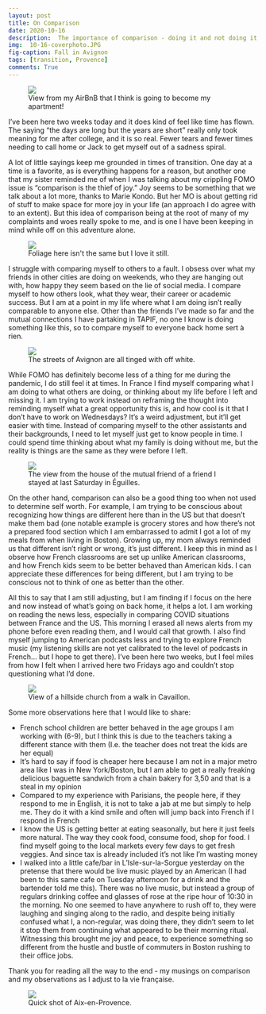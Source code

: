 ```yaml
---
layout: post
title: On Comparison
date: 2020-10-16
description:  The importance of comparison - doing it and not doing it.
img:  10-16-coverphoto.JPG
fig-caption: Fall in Avignon
tags: [transition, Provence]
comments: True
---
```


<figure class="post-img right-inline">
  <a href="/assets/img/posts/2020-10-16/D68A0CF2.JPG">
    <img src="/assets/img/posts/2020-10-16/D68A0CF2.JPG">
  </a>
  <figcaption>View from my AirBnB that I think is going to become my apartment!</figcaption>
</figure>

I’ve been here two weeks today and it does kind of feel like time has flown. The saying “the days are long but the years are short” really only took meaning for me after college, and it is so real. Fewer tears and fewer times needing to call home or Jack to get myself out of a sadness spiral.  

A lot of little sayings keep me grounded in times of transition. One day at a time is a favorite, as is everything happens for a reason, but another one that my sister reminded me of when I was talking about my crippling FOMO issue is “comparison is the thief of joy.” Joy seems to be something that we talk about a lot more, thanks to Marie Kondo. But her MO is about getting rid of stuff to make space for more joy in your life (an approach I do agree with to an extent). But this idea of comparison being at the root of many of my complaints and woes really spoke to me, and is one I have been keeping in mind while off on this adventure alone.  

<figure class="post-img left-inline">
  <a href="/assets/img/posts/2020-10-16/IMG_7992.jpeg">
    <img src="/assets/img/posts/2020-10-16/IMG_7992.jpeg">
  </a>
  <figcaption>Foliage here isn't the same but I love it still.</figcaption>
</figure>

I struggle with comparing myself to others to a fault. I obsess over what my friends in other cities are doing on weekends, who they are hanging out with, how happy they seem based on the lie of social media. I compare myself to how others look, what they wear, their career or academic success. But I am at a point in my life where what I am doing isn’t really comparable to anyone else. Other than the friends I’ve made so far and the mutual connections I have partaking in TAPIF, no one I know is doing something like this, so to compare myself to everyone back home sert à rien.  

<figure class="post-img right-inline">
  <a href="/assets/img/posts/2020-10-16/IMG_7998.jpeg">
    <img src="/assets/img/posts/2020-10-16/IMG_7998.jpeg">
  </a>
  <figcaption>The streets of Avignon are all tinged with off white.</figcaption>
</figure>

While FOMO has definitely become less of a thing for me during the pandemic, I do still feel it at times. In France I find myself comparing what I am doing to what others are doing, or thinking about my life before I left and missing it. I am trying to work instead on reframing the thought into reminding myself what a great opportunity this is, and how cool is it that I don’t have to work on Wednesdays? It’s a weird adjustment, but it’ll get easier with time. Instead of comparing myself to the other assistants and their backgrounds, I need to let myself just get to know people in time. I could spend time thinking about what my family is doing without me, but the reality is things are the same as they were before I left.  

<figure class="post-img left-inline">
  <a href="/assets/img/posts/2020-10-16/IMG_8017.jpeg">
    <img src="/assets/img/posts/2020-10-16/IMG_8017.jpeg">
  </a>
  <figcaption>The view from the house of the mutual friend of a friend I stayed at last Saturday in Éguilles.</figcaption>
</figure>

On the other hand, comparison can also be a good thing too when not used to determine self worth. For example, I am trying to be conscious about recognizing how things are different here than in the US but that doesn’t make them bad (one notable example is grocery stores and how there’s not a prepared food section which I am embarrassed to admit I got a lot of my meals from when living in Boston). Growing up, my mom always reminded us that different isn’t right or wrong, it’s just different. I keep this in mind as I observe how French classrooms are set up unlike American classrooms, and how French kids seem to be better behaved than American kids. I can appreciate these differences for being different, but I am trying to be conscious not to think of one as better than the other.  


All this to say that I am still adjusting, but I am finding if I focus on the here and now instead of what’s going on back home, it helps a lot. I am working on reading the news less, especially in comparing COVID situations between France and the US. This morning I erased all news alerts from my phone before even reading them, and I would call that growth. I also find myself jumping to American podcasts less and trying to explore French music (my listening skills are not yet calibrated to the level of podcasts in French... but I hope to get there). I’ve been here two weeks, but I feel miles from how I felt when I arrived here two Fridays ago and couldn’t stop questioning what I’d done.  

<figure class="post-img right-inline">
  <a href="/assets/img/posts/2020-10-16/IMG_8114.jpeg">
    <img src="/assets/img/posts/2020-10-16/IMG_8114.jpeg">
  </a>
  <figcaption>View of a hillside church from a walk in Cavaillon.</figcaption>
</figure>

Some more observations here that I would like to share:
- French school children are better behaved in the age groups I am working with (6-9), but I think this is due to the teachers taking a different stance with them (I.e. the teacher does not treat the kids are her equal)
- It’s hard to say if food is cheaper here because I am not in a major metro area like I was in New York/Boston, but I am able to get a really freaking delicious baguette sandwich from a chain bakery for 3,50 and that is a steal in my opinion
- Compared to my experience with Parisians, the people here, if they respond to me in English, it is not to take a jab at me but simply to help me. They do it with a kind smile and often will jump back into French if I respond in French
- I know the US is getting better at eating seasonally, but here it just feels more natural. The way they cook food, consume food, shop for food. I find myself going to the local markets every few days to get fresh veggies. And since tax is already included it’s not like I’m wasting money
- I walked into a little cafe/bar in L’Isle-sur-la-Sorgue yesterday on the pretense that there would be live music played by an American (I had been to this same cafe on Tuesday afternoon for a drink and the bartender told me this). There was no live music, but instead a group of regulars drinking coffee and glasses of rose at the ripe hour of 10:30 in the morning. No one seemed to have anywhere to rush off to, they were laughing and singing along to the radio, and despite being initially confused what I, a non-regular, was doing there, they didn’t seem to let it stop them from continuing what appeared to be their morning ritual. Witnessing this brought me joy and peace, to experience something so different from the hustle and bustle of commuters in Boston rushing to their office jobs.  

Thank you for reading all the way to the end - my musings on comparison and my observations as I adjust to la vie française.  

<figure class="post-img block">
  <a href="/assets/img/posts/2020-10-16/IMG_8047.jpeg">
    <img src="/assets/img/posts/2020-10-16/IMG_8047.jpeg">
  </a>
  <figcaption>Quick shot of Aix-en-Provence.</figcaption>
</figure>
